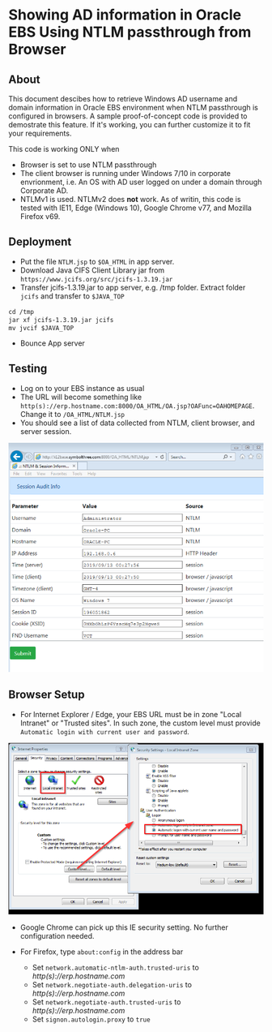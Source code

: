 # Showing AD information in Oracle EBS Using NTLM passthrough from Browser

## About

This document descibes how to retrieve Windows AD username and domain information in Oracle EBS environment when NTLM passthrough is configured in browsers.  A sample proof-of-concept code is provided to demostrate this feature.  If it's working, you can further customize it to fit your requirements.

This code is working ONLY when

- Browser is set to use NTLM passthrough
- The client browser is running under Windows 7/10 in corporate envrionment, 
i.e. An OS with AD user logged on under a domain through Corporate AD.
- NTLMv1 is used.  NTLMv2 does **not** work.
 As of writin, this code is tested with IE11, Edge (Windows 10), Google Chrome v77, and Mozilla Firefox v69.

## Deployment

- Put the file `NTLM.jsp` to `$OA_HTML` in app server.
- Download Java CIFS Client Library jar from `https://www.jcifs.org/src/jcifs-1.3.19.jar`
- Transfer jcifs-1.3.19.jar to app server, e.g. /tmp folder.  Extract folder `jcifs` and transfer to `$JAVA_TOP` 

```
cd /tmp
jar xf jcifs-1.3.19.jar jcifs
mv jvcif $JAVA_TOP
```

- Bounce App server

## Testing

- Log on to your EBS instance as usual
- The URL will become something like `http(s)://erp.hostname.com:8000/OA_HTML/OA.jsp?OAFunc=OAHOMEPAGE`. Change it to `/OA_HTML/NTLM.jsp`
- You should see a list of data collected from NTLM, client browser, and server session.

<img src="pic/NTLM-sample.png"/>


## Browser Setup

- For Internet Explorer / Edge, your EBS URL must be in zone "Local Intranet" or "Trusted sites". In such zone, the custom level must provide `Automatic login with current user and password`.

<img src="pic/IEsetting.png"/>

- Google Chrome can pick up this IE security setting.  No further configuration needed.

- For Firefox, type `about:config` in the address bar

    - Set `network.automatic-ntlm-auth.trusted-uris` to _http(s)://erp.hostname.com_
    - Set `network.negotiate-auth.delegation-uris` to _http(s)://erp.hostname.com_
    - Set `network.negotiate-auth.trusted-uris` to _http(s)://erp.hostname.com_
    - Set `signon.autologin.proxy` to `true`
